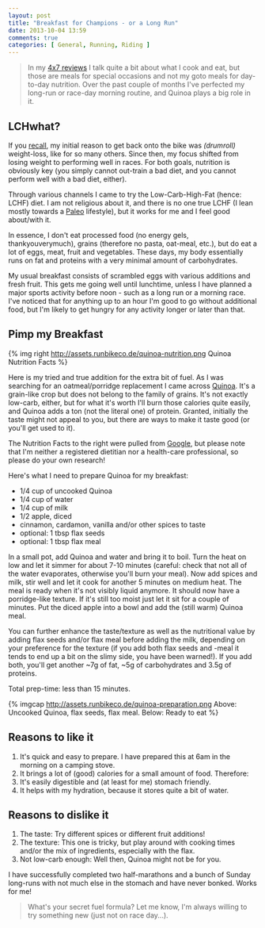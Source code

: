 ```yaml
---
layout: post
title: "Breakfast for Champions - or a Long Run"
date: 2013-10-04 13:59
comments: true
categories: [ General, Running, Riding ]
---
```


> In my [4x7 reviews](//blog/categories/review/) I talk quite a bit about what
> I cook and eat, but those are meals for special occasions and not my goto meals
> for day-to-day nutrition. Over the past couple of months I've perfected my
> long-run or race-day morning routine, and Quinoa plays a big role in it.

## LCHwhat? ##

If you [recall](/blog/2013/04/09/running-on-my-old-stomping-ground/), my initial
reason to get back onto the bike was _(drumroll)_ weight-loss, like for so many
others. Since then, my focus shifted from losing weight to performing well in races.
For both goals, nutrition is obviously key (you simply cannot out-train a bad
diet, and you cannot perform well with a bad diet, either).

Through various channels I came to try the Low-Carb-High-Fat (hence: LCHF) diet.
I am not religious about it, and there is no one true LCHF (I lean mostly
towards a [Paleo](http://en.wikipedia.org/wiki/Paleolithic_diet) lifestyle), but
it works for me and I feel good about/with it.

In essence, I don't eat processed food (no energy gels, thankyouverymuch), grains
(therefore no pasta, oat-meal, etc.), but do eat a lot of eggs, meat, fruit and vegetables.
These days, my body essentially runs on fat and proteins with a very minimal amount
of carbohydrates.

My usual breakfast consists of scrambled eggs with various additions and fresh
fruit. This gets me going well until lunchtime, unless I have planned a major
sports activity before noon - such as a long run or a morning race. I've noticed
that for anything up to an hour I'm good to go without additional food, but I'm
likely to get hungry for any activity longer or later than that.

## Pimp my Breakfast ##

{% img right http://assets.runbikeco.de/quinoa-nutrition.png Quinoa Nutrition Facts %}

Here is my tried and true addition for the extra bit of fuel. As I was searching
for an oatmeal/porridge replacement I came across [Quinoa](http://en.wikipedia.org/wiki/Quinoa).
It's a grain-like crop but does not belong to the family of grains. It's not
exactly low-carb, either, but for what it's worth I'll burn those calories quite
easily, and Quinoa adds a ton (not the literal one) of protein. Granted,
initially the taste might not appeal to you, but there are ways to make
it taste good (or you'll get used to it).

The Nutrition Facts to the right were pulled from [Google](https://www.google.com/search?q=quinoa+nutrition+facts),
but please note that I'm neither a registered dietitian nor a health-care professional,
so please do your own research!

  
Here's what I need to prepare Quinoa for my breakfast:

  * 1/4 cup of uncooked Quinoa
  * 1/4 cup of water
  * 1/4 cup of milk
  * 1/2 apple, diced
  * cinnamon, cardamon, vanilla and/or other spices to taste
  * optional: 1 tbsp flax seeds
  * optional: 1 tbsp flax meal

In a small pot, add Quinoa and water and bring it to boil. Turn the heat on low
and let it simmer for about 7-10 minutes (careful: check that not all of the water
evaporates, otherwise you'll burn your meal). Now add spices and milk, stir well and
let it cook for another 5 minutes on medium heat. The meal is ready when it's not visibly
liquid anymore. It should now have a porridge-like texture. If it's still too moist
just let it sit for a couple of minutes. Put the diced apple into a bowl and add
the (still warm) Quinoa meal.

You can further enhance the taste/texture as well as the nutritional value by adding flax seeds
and/or flax meal before adding the milk, depending on your preference for the texture (if you add both flax
seeds and -meal it tends to end up a bit on the slimy side, you have been
warned!). If you add both, you'll get another ~7g of fat, ~5g of carbohydrates
and 3.5g of proteins.

Total prep-time: less than 15 minutes.

{% imgcap http://assets.runbikeco.de/quinoa-preparation.png Above: Uncooked Quinoa, flax seeds, flax meal. Below: Ready to eat %}

## Reasons to like it ##

 1. It's quick and easy to prepare. I have prepared this at 6am in the morning on a
 camping stove.
 2. It brings a lot of (good) calories for a small amount of food. Therefore:
 3. It's easily digestible and (at least for me) stomach friendly.
 4. It helps with my hydration, because it stores quite a bit of water.

## Reasons to dislike it ##

 1. The taste: Try different spices or different fruit additions!
 2. The texture: This one is tricky, but play around with cooking times and/or
 the mix of ingredients, especially with the flax.
 3. Not low-carb enough: Well then, Quinoa might not be for you.

I have successfully completed two half-marathons and a bunch of Sunday long-runs
with not much else in the stomach and have never bonked. Works for me!

> What's your secret fuel formula? Let me know, I'm always willing to try something
> new (just not on race day...).
